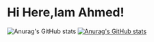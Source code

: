 # Hi Here,Iam Ahmed! 
![Anurag's GitHub stats](https://github-readme-stats.vercel.app/api?username=ahmedelshamy4&theme=dark&show_icons=true)
[![Anurag's GitHub stats](https://github-readme-stats.vercel.app/api?username=ahmedelshamy4)](https://github.com/ahmedelshamy4/github-readme-stats)


